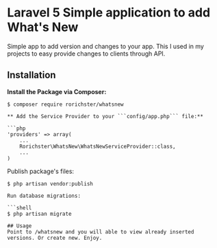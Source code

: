 # Laravel 5 Simple application to add What's New
Simple app to add version and changes to your app. This I used in my projects to easy provide changes to clients through API.


## Installation
**Install the Package via Composer:**

```shell
$ composer require rorichster/whatsnew

** Add the Service Provider to your ```config/app.php``` file:**

```php
'providers' => array(
	...
	Rorichster\WhatsNew\WhatsNewServiceProvider::class,
	...
)
```

Publish package's files:

```shell
$ php artisan vendor:publish

Run database migrations:

```shell
$ php artisan migrate

## Usage
Point to /whatsnew and you will able to view already inserted versions. Or create new. Enjoy.